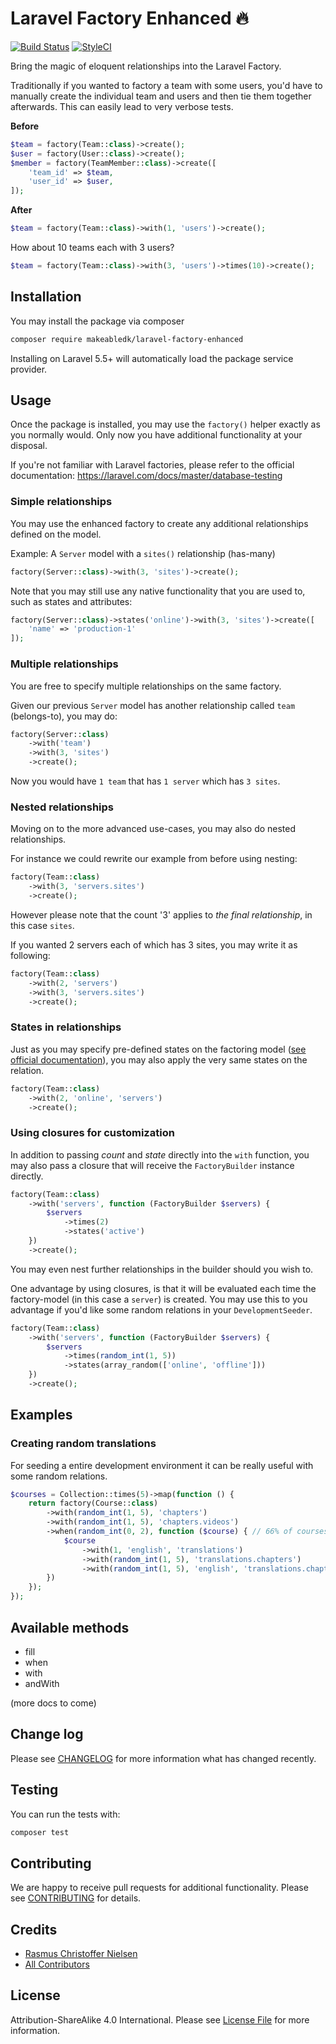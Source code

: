 
# Laravel Factory Enhanced 🔥

[![Build Status](https://img.shields.io/travis/makeabledk/laravel-factory/master.svg?style=flat-square)](https://travis-ci.org/makeabledk/laravel-factory)
[![StyleCI](https://styleci.io/repos/117680722/shield?branch=master)](https://styleci.io/repos/117680722)

Bring the magic of eloquent relationships into the Laravel Factory. 

Traditionally if you wanted to factory a team with some users, you'd have to manually create the individual team and users and then tie them together afterwards. This can easily lead to very verbose tests.

**Before**

```php
$team = factory(Team::class)->create();
$user = factory(User::class)->create();
$member = factory(TeamMember::class)->create([
    'team_id' => $team,
    'user_id' => $user,
]);
```

**After**

```php
$team = factory(Team::class)->with(1, 'users')->create();
```

How about 10 teams each with 3 users?

```php
$team = factory(Team::class)->with(3, 'users')->times(10)->create();
```

## Installation

You may install the package via composer

```bash
composer require makeabledk/laravel-factory-enhanced
```

Installing on Laravel 5.5+ will automatically load the package service provider.

## Usage

Once the package is installed, you may use the `factory()` helper exactly as you normally would. Only now you have additional functionality at your disposal.

If you're not familiar with Laravel factories, please refer to the official documentation: https://laravel.com/docs/master/database-testing

### Simple relationships

You may use the enhanced factory to create any additional relationships defined on the model.

Example: A `Server` model with a `sites()` relationship (has-many)

```php
factory(Server::class)->with(3, 'sites')->create();
```

Note that you may still use any native functionality that you are used to, such as states and attributes:

```php
factory(Server::class)->states('online')->with(3, 'sites')->create([
    'name' => 'production-1'
]);
```

### Multiple relationships

You are free to specify multiple relationships on the same factory. 

Given our previous `Server` model has another relationship called `team` (belongs-to), you may do:

```php
factory(Server::class)
    ->with('team')
    ->with(3, 'sites')
    ->create();
```

Now you would have `1 team` that has `1 server` which has `3 sites`.


### Nested relationships

Moving on to the more advanced use-cases, you may also do nested relationships. 

For instance we could rewrite our example from before using nesting:

```php
factory(Team::class)
    ->with(3, 'servers.sites')
    ->create();
```
However please note that the count '3' applies to *the final relationship*, in this case `sites`.

If you wanted 2 servers each of which has 3 sites, you may write it as following:

```php
factory(Team::class)    
    ->with(2, 'servers')
    ->with(3, 'servers.sites')
    ->create();
```

### States in relationships

Just as you may specify pre-defined states on the factoring model ([see official documentation](https://laravel.com/docs/master/database-testing#factory-states)), you may also apply the very same states on the relation.

```php
factory(Team::class)    
    ->with(2, 'online', 'servers')
    ->create();
```

### Using closures for customization

In addition to passing *count* and *state* directly into the `with` function, you may also pass a closure that will receive the `FactoryBuilder` instance directly.

```php
factory(Team::class)    
    ->with('servers', function (FactoryBuilder $servers) {
        $servers
            ->times(2)
            ->states('active')
    })
    ->create();
```

You may even nest further relationships in the builder should you wish to.

One advantage by using closures, is that it will be evaluated each time the factory-model (in this case a `server`) is created.
You may use this to you advantage if you'd like some random relations in your `DevelopmentSeeder`.

```php
factory(Team::class)    
    ->with('servers', function (FactoryBuilder $servers) {
        $servers
            ->times(random_int(1, 5))
            ->states(array_random(['online', 'offline']))
    })
    ->create();
```

## Examples

### Creating random translations

For seeding a entire development environment it can be really useful with some random relations.

```php
$courses = Collection::times(5)->map(function () {
    return factory(Course::class)
        ->with(random_int(1, 5), 'chapters')
        ->with(random_int(1, 5), 'chapters.videos')
        ->when(random_int(0, 2), function ($course) { // 66% of courses will be translated  
            $course
                ->with(1, 'english', 'translations')
                ->with(random_int(1, 5), 'translations.chapters')
                ->with(random_int(1, 5), 'english', 'translations.chapters.videos')
        })
    });
});
```


## Available methods

- fill
- when
- with
- andWith

(more docs to come)

## Change log

Please see [CHANGELOG](CHANGELOG.md) for more information what has changed recently.

## Testing

You can run the tests with:

```bash
composer test
```

## Contributing

We are happy to receive pull requests for additional functionality. Please see [CONTRIBUTING](CONTRIBUTING.md) for details.

## Credits

- [Rasmus Christoffer Nielsen](https://github.com/rasmuscnielsen)
- [All Contributors](../../contributors)

## License

Attribution-ShareAlike 4.0 International. Please see [License File](LICENSE.md) for more information.